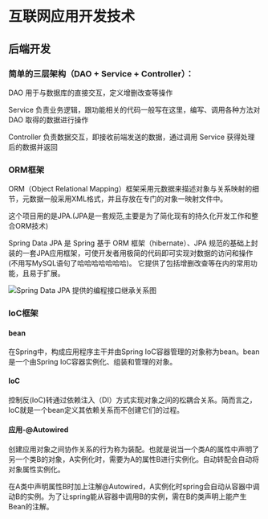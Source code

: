 # 互联网应用开发技术

## 后端开发

### 简单的三层架构（DAO + Service + Controller）：

DAO 用于与数据库的直接交互，定义增删改查等操作

Service 负责业务逻辑，跟功能相关的代码一般写在这里，编写、调用各种方法对 DAO 取得的数据进行操作

Controller 负责数据交互，即接收前端发送的数据，通过调用 Service 获得处理后的数据并返回

### ORM框架

ORM（Object Relational Mapping）框架采用元数据来描述对象与关系映射的细节，元数据一般采用XML格式，并且存放在专门的对象一映射文件中。

这个项目用的是JPA.(JPA是一套规范,主要是为了简化现有的持久化开发工作和整合ORM技术)

Spring Data JPA 是 Spring 基于 ORM 框架（hibernate）、JPA 规范的基础上封装的一套JPA应用框架，可使开发者用极简的代码即可实现对数据的访问和操作(不用写MySQL语句了哈哈哈哈哈哈哈)。
它提供了包括增删改查等在内的常用功能，且易于扩展。

![Spring Data JPA 提供的编程接口继承关系图](https://img2018.cnblogs.com/blog/1091033/201904/1091033-20190423200533888-1022949411.png) 

### IoC框架

#### bean

在Spring中，构成应用程序主干并由Spring IoC容器管理的对象称为bean。bean是一个由Spring IoC容器实例化、组装和管理的对象。

#### IoC

控制反(IoC)转通过依赖注入（DI）方式实现对象之间的松耦合关系。简而言之，IoC就是一个bean定义其依赖关系而不创建它们的过程。

#### 应用-@Autowired

创建应用对象之间协作关系的行为称为装配。也就是说当一个类A的属性中声明了另一个类B的对象，A实例化时，需要为A的属性B进行实例化。自动转配会自动将对象属性实例化。

在A类中声明属性B时加上注解@Autowired，A实例化时spring会自动从容器中调动B的实例。为了让spring能从容器中调用B的实例，需在B的类声明上能产生Bean的注解。

